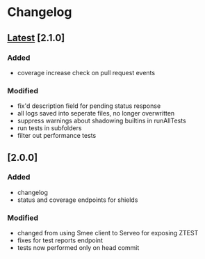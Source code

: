 # Changelog

## [Latest](https://github.com/cortex-lab/matlab-ci/commits/master) [2.1.0]

### Added

- coverage increase check on pull request events

### Modified

- fix'd description field for pending status response
- all logs saved into seperate files, no longer overwritten
- suppress warnings about shadowing builtins in runAllTests
- run tests in subfolders
- filter out performance tests

## [2.0.0]
### Added

- changelog
- status and coverage endpoints for shields

### Modified

- changed from using Smee client to Serveo for exposing ZTEST
- fixes for test reports endpoint
- tests now performed only on head commit
